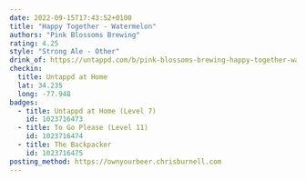 ```yaml
---
date: 2022-09-15T17:43:52+0100
title: "Happy Together - Watermelon"
authors: "Pink Blossoms Brewing"
rating: 4.25
style: "Strong Ale - Other"
drink_of: https://untappd.com/b/pink-blossoms-brewing-happy-together-watermelon/
checkin:
  title: Untappd at Home
  lat: 34.235
  long: -77.948
badges:
  - title: Untappd at Home (Level 7)
    id: 1023716473
  - title: To Go Please (Level 11)
    id: 1023716474
  - title: The Backpacker
    id: 1023716475
posting_method: https://ownyourbeer.chrisburnell.com
---
```

